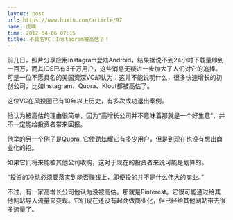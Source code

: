 ```yaml
---
layout: post
url: https://www.huxiu.com/article/97
name: 虎嗅
time: 2012-04-06 07:15
title: 不具名VC：Instagram被高估了！
---
```

前几日，照片分享应用Instagram登陆Android，结果据说不到24小时下载量即到一百万，而其iOS已有3千万用户，这些消息无疑进一步加大了人们对它的追捧。可是一位不愿具名的美国资深VC却认为：这并不能说明什么，很多快速增长的初创公司，比如Instagram、Quora、Klout都被高估了。

这位VC在风投圈已有10年以上历史，有多次成功退出案例。

他认为被高估的理由很简单，因为“高增长公司并不意味着那就是一个好生意”，并不一定能给投资者带来回报。

他举的另一个例子是Quora, 它使劲炫耀它有多少用户，但是到现在也没有想出商业化的招。

如果它们将来能被其他公司收购，这对于现在的投资者来说可能是划算的。

“投资的冲动必须要落实到能否赚钱上，即便投的并不是什么伟大的商业。”

不过，有一家高增长公司他认为没被高估。那就是Pinterest。它很可能通过给其他网站导入流量来变现。它们现在还没有起劲做商业化，但已经给其他网站带去很多流量了。

